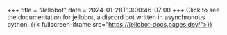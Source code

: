 +++
title = "Jellobot"
date = 2024-01-28T13:00:46-07:00
+++
Click to see the documentation for jellobot, a discord bot written in asynchronous python.
{{< fullscreen-iframe src="https://jellobot-docs.pages.dev/">}}
